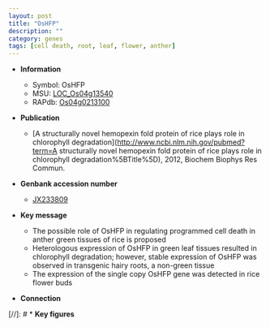 ```yaml
---
layout: post
title: "OsHFP"
description: ""
category: genes
tags: [cell death, root, leaf, flower, anther]
---
```


* **Information**  
    + Symbol: OsHFP  
    + MSU: [LOC_Os04g13540](http://rice.uga.edu/cgi-bin/ORF_infopage.cgi?orf=LOC_Os04g13540)  
    + RAPdb: [Os04g0213100](http://rapdb.dna.affrc.go.jp/viewer/gbrowse_details/irgsp1?name=Os04g0213100)  

* **Publication**  
    + [A structurally novel hemopexin fold protein of rice plays role in chlorophyll degradation](http://www.ncbi.nlm.nih.gov/pubmed?term=A structurally novel hemopexin fold protein of rice plays role in chlorophyll degradation%5BTitle%5D), 2012, Biochem Biophys Res Commun.

* **Genbank accession number**  
    + [JX233809](http://www.ncbi.nlm.nih.gov/nuccore/JX233809)

* **Key message**  
    + The possible role of OsHFP in regulating programmed cell death in anther green tissues of rice is proposed
    + Heterologous expression of OsHFP in green leaf tissues resulted in chlorophyll degradation; however, stable expression of OsHFP was observed in transgenic hairy roots, a non-green tissue
    + The expression of the single copy OsHFP gene was detected in rice flower buds

* **Connection**  

[//]: # * **Key figures**  


